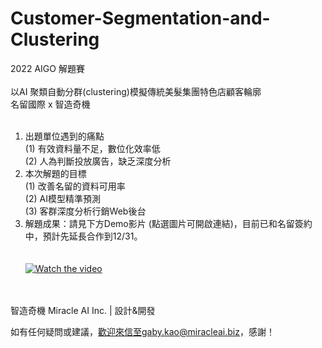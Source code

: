 # Customer-Segmentation-and-Clustering
2022 AIGO 解題賽</BR>
</BR>
以AI 聚類自動分群(clustering)模擬傳統美髮集團特色店顧客輪廓</BR>
名留國際 x 智造奇機</BR>
</BR>
1.	出題單位遇到的痛點</BR>
     (1)	有效資料量不足，數位化效率低</BR>
     (2)	人為判斷投放廣告，缺乏深度分析</BR>
2.	本次解題的目標</BR>
     (1)	改善名留的資料可用率</BR>
     (2)	AI模型精準預測</BR>
     (3)	客群深度分析行銷Web後台</BR>
3. 解題成果：請見下方Demo影片 (點選圖片可開啟連結)，目前已和名留簽約中，預計先延長合作到12/31。</BR></BR></BR>
[![Watch the video](https://github.com/gaby-ma/gaby-ma.github.io/blob/bd86c7db00042315fa8b61911d1c42170b048e52/www/images/ml.png)](https://youtu.be/yacXs6fTRA0)</BR>
</BR>
</BR>
智造奇機 Miracle AI Inc. | 設計&開發

如有任何疑問或建議，歡迎來信至gaby.kao@miracleai.biz，感謝！
